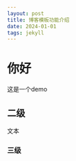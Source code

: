 ```yaml
---
layout: post
title: 博客模板功能介绍
date: 2024-01-01
tags: jekyll   
---
```

# 你好

这是一个demo

## 二级

文本

### 三级